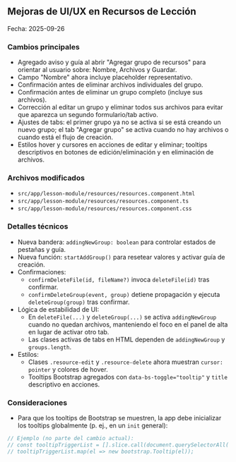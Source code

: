 ## Mejoras de UI/UX en Recursos de Lección

Fecha: 2025-09-26

### Cambios principales

- Agregado aviso y guía al abrir "Agregar grupo de recursos" para orientar al usuario sobre: Nombre, Archivos y Guardar.
- Campo "Nombre" ahora incluye placeholder representativo.
- Confirmación antes de eliminar archivos individuales del grupo.
- Confirmación antes de eliminar un grupo completo (incluye sus archivos).
- Corrección al editar un grupo y eliminar todos sus archivos para evitar que aparezca un segundo formulario/tab activo.
- Ajustes de tabs: el primer grupo ya no se activa si se está creando un nuevo grupo; el tab "Agregar grupo" se activa cuando no hay archivos o cuando está el flujo de creación.
- Estilos hover y cursores en acciones de editar y eliminar; tooltips descriptivos en botones de edición/eliminación y en eliminación de archivos.

### Archivos modificados

- `src/app/lesson-module/resources/resources.component.html`
- `src/app/lesson-module/resources/resources.component.ts`
- `src/app/lesson-module/resources/resources.component.css`

### Detalles técnicos

- Nueva bandera: `addingNewGroup: boolean` para controlar estados de pestañas y guía.
- Nueva función: `startAddGroup()` para resetear valores y activar guía de creación.
- Confirmaciones:
  - `confirmDeleteFile(id, fileName?)` invoca `deleteFile(id)` tras confirmar.
  - `confirmDeleteGroup(event, group)` detiene propagación y ejecuta `deleteGroup(group)` tras confirmar.
- Lógica de estabilidad de UI:
  - En `deleteFile(...)` y `deleteGroup(...)` se activa `addingNewGroup` cuando no quedan archivos, manteniendo el foco en el panel de alta en lugar de activar otro tab.
  - Las clases activas de tabs en HTML dependen de `addingNewGroup` y `groups.length`.
- Estilos:
  - Clases `.resource-edit` y `.resource-delete` ahora muestran `cursor: pointer` y colores de hover.
  - Tooltips Bootstrap agregados con `data-bs-toggle="tooltip"` y `title` descriptivo en acciones.

### Consideraciones

- Para que los tooltips de Bootstrap se muestren, la app debe inicializar los tooltips globalmente (p. ej., en un `init` general):

```ts
// Ejemplo (no parte del cambio actual):
// const tooltipTriggerList = [].slice.call(document.querySelectorAll('[data-bs-toggle="tooltip"]'));
// tooltipTriggerList.map(el => new bootstrap.Tooltip(el));
```



